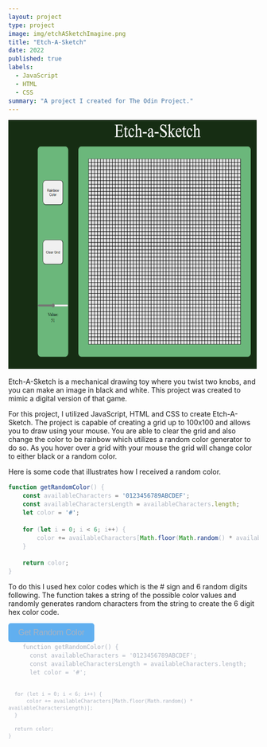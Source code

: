 ```yaml
---
layout: project
type: project
image: img/etchASketchImagine.png
title: "Etch-A-Sketch"
date: 2022
published: true
labels:
  - JavaScript
  - HTML
  - CSS
summary: "A project I created for The Odin Project."
---
```


<div class="text-center p-4">
  <img width="500px" height="500px" src="../img/etchASketchGif.gif" class="img-thumbnail" >
  
 
</div>

Etch-A-Sketch is a mechanical drawing toy where you twist two knobs, and you can make an image in black and white. This project was created to mimic a digital version of that game.

For this project, I utilized JavaScript, HTML and CSS to create Etch-A-Sketch. The project is capable of creating a grid up to 100x100 and allows you to draw using your mouse. You are able to clear the grid and also change the color to be rainbow which utilizes a random color generator to do so. As you hover over a grid with your mouse the grid will change color to either black or a random color.


Here is some code that illustrates how I received a random color.

```javascript
function getRandomColor() {
    const availableCharacters = '0123456789ABCDEF';
    const availableCharactersLength = availableCharacters.length;
    let color = '#';

    for (let i = 0; i < 6; i++) {
        color += availableCharacters[Math.floor(Math.random() * availableCharactersLength)];
    }

    return color;
}

```


To do this I used hex color codes which is the # sign and 6 random digits following. 
The function takes a string of the possible color values and randomly 
generates random characters from the string to create the 6 digit hex color code.

<!DOCTYPE html>
<html lang="en">
<head>
  <meta charset="UTF-8">
  <meta name="viewport" content="width=device-width, initial-scale=1.0">
  <title>Random Color Button</title>
  <style>
    :root {
      --dark-background: #282c34;
      --light-text: #abb2bf;
      --code-text: #abb2bf; /* Color for code text */
      --button-bg: #61afef;
      --button-text: #abb2bf;
    }

    body {
      background-color: var(--dark-background);
      color: var(--light-text);
      font-family: Arial, sans-serif;
      display: flex;
      justify-content: center;
      align-items: center;
      height: 100vh;
      margin: 0;
    }

    code {
      color: var(--code-text);
    }

    button {
      background-color: var(--button-bg);
      color: var(--button-text);
      border: none;
      padding: 10px 20px;
      border-radius: 5px;
      cursor: pointer;
      font-size: 16px;
    }

    button:hover {
      background-color: darken(var(--button-bg), 10%);
    }
  </style>
</head>
<body>
  <button id="colorButton">Get Random Color</button>
  <code>
    function getRandomColor() {
      const availableCharacters = '0123456789ABCDEF';
      const availableCharactersLength = availableCharacters.length;
      let color = '#';

      for (let i = 0; i < 6; i++) {
          color += availableCharacters[Math.floor(Math.random() * availableCharactersLength)];
      }

      return color;
    }
  </code>
</body>
</html>

